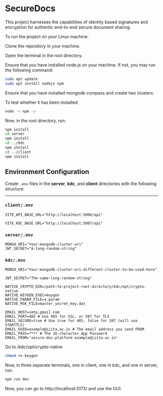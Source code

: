 # SecureDocs
This project harnesses the capabilities of identity based signatures and encryption for authentic end-to-end secure document sharing.

To run the project on your Linux machine:

Clone the repository in your machine.

Open the terminal in the root directory.

Ensure that you have installed node.js on your machine. If not, you may run the following command:
```bash
sudo apt update
sudo apt install nodejs npm
```

Ensure that you have installed mongodb compass and create two clusters.

To test whether it has been installed:
```bash
node -v npm -v
```

Now, in the root directory, run:
```bash
npm install
cd server
npm install
cd ../kdc
npm install
cd ../client
npm install
```

## Environment Configuration

Create `.env` files in the **server**, **kdc**, and **client** directories with the following structure:

---

### `client/.env`
```env
VITE_API_BASE_URL="http://localhost:5006/api"

VITE_KDC_BASE_URL="http://localhost:5007/api"
```
### `server/.env`
```env
MONGO_URI="Your-mongodb-cluster-uri"
JWT_SECRET="A-long-random-string"
```

### `kdc/.env`
```env
MONGO_URI="Your-mongodb-cluster-uri-different-cluster-to-be-used-here"

JWT_SECRET="The-same-long-random-string"

NATIVE_CRYPTO_DIR=/path-to-project-root-directory/kdc/opt/crypto-native
NATIVE_KEYGEN_EXEC=keygen
NATIVE_PARAM_FILE=a.param
NATIVE_MSK_FILE=master_secret_key.dat

EMAIL_HOST=smtp.gmail.com
EMAIL_PORT=465 # Use 465 for SSL, or 587 for TLS
EMAIL_SECURE=true # Use true for 465, false for 587 (will use STARTTLS)
EMAIL_USER=example@iiita.ac.in # The email address you send FROM
EMAIL_PASS=**** # The 16-character App Password
EMAIL_FROM='secure-doc-platform example@iiita.ac.in'
```

Go to /kdc/opt/crypto-native
```bash
chmod +x keygen
```

Now, in three separate terminals, one in client, one in kdc, and one in server, run:
```bash
npm run dev
```

Now, you can go to http://localhost:5173/ and use the GUI.
